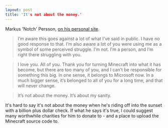 ```yaml
---
layout: post
title: 'It's not about the money.'
---
```


Markus 'Notch' Persson, [on his personal site](http://notch.net/2014/09/im-leaving-mojang/ "Notch.net").

> I’m aware this goes against a lot of what I’ve said in public. I have no good response to that. I’m also aware a lot of you were using me as a symbol of some perceived struggle. I’m not. I’m a person, and I’m right there struggling with you.

> I love you. All of you. Thank you for turning Minecraft into what it has become, but there are too many of you, and I can’t be responsible for something this big. In one sense, it belongs to Microsoft now. In a much bigger sense, it’s belonged to all of you for a long time, and that will never change.

> It’s not about the money. It’s about my sanity.

It's hard to say it's not about the money when he's riding off into the sunset with a billion plus dollar check. If what he says it's true, I could suggest many worthwhile charities for him to donate to - and a place to upload the Minecraft source code to.